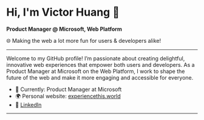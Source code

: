 # Hi, I'm Victor Huang 👋

**Product Manager @ Microsoft, Web Platform**

🌐 Making the web a lot more fun for users & developers alike!

---

Welcome to my GitHub profile! I’m passionate about creating delightful, innovative web experiences that empower both users and developers. As a Product Manager at Microsoft on the Web Platform, I work to shape the future of the web and make it more engaging and accessible for everyone.

- 🏢 Currently: Product Manager at Microsoft
- 🌍 Personal website: [experiencethis.world](https://www.experiencethis.world/)
- 💼 [LinkedIn](https://www.linkedin.com/in/victorhuangwq/)

---
